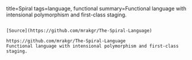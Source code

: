 title=Spiral
tags=language, functional
summary=Functional language with intensional polymorphism and first-class staging.
~~~~~~

[Source](https://github.com/mrakgr/The-Spiral-Language)

https://github.com/mrakgr/The-Spiral-Language
Functional language with intensional polymorphism and first-class staging.
